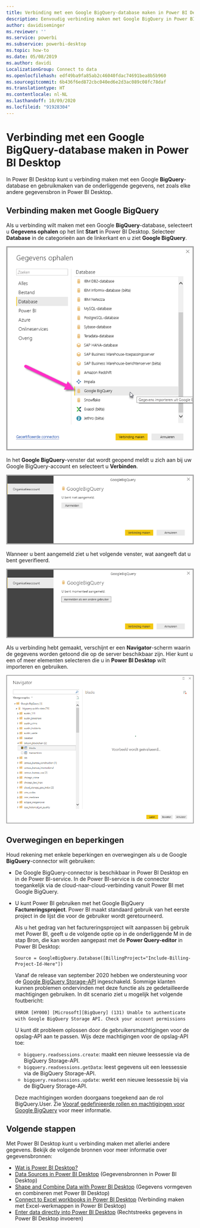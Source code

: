 ```yaml
---
title: Verbinding met een Google BigQuery-database maken in Power BI Desktop
description: Eenvoudig verbinding maken met Google BigQuery in Power BI Desktop en het gebruiken
author: davidiseminger
ms.reviewer: ''
ms.service: powerbi
ms.subservice: powerbi-desktop
ms.topic: how-to
ms.date: 05/08/2019
ms.author: davidi
LocalizationGroup: Connect to data
ms.openlocfilehash: edf49ba9fa85ab2c46040fdac74691bea8b5b960
ms.sourcegitcommit: 6b436f6ed872cbc040ed6e2d3ac089c08fc78daf
ms.translationtype: HT
ms.contentlocale: nl-NL
ms.lasthandoff: 10/09/2020
ms.locfileid: "91928304"
---
```

# <a name="connect-to-a-google-bigquery-database-in-power-bi-desktop"></a>Verbinding met een Google BigQuery-database maken in Power BI Desktop
In Power BI Desktop kunt u verbinding maken met een Google **BigQuery**-database en gebruikmaken van de onderliggende gegevens, net zoals elke andere gegevensbron in Power BI Desktop.

## <a name="connect-to-google-bigquery"></a>Verbinding maken met Google BigQuery
Als u verbinding wilt maken met een Google **BigQuery**-database, selecteert u **Gegevens ophalen** op het lint **Start** in Power BI Desktop. Selecteer **Database** in de categorieën aan de linkerkant en u ziet **Google BigQuery**.

![Dialoogvenster Gegevens ophalen voor Google BigQuery](media/desktop-connect-bigquery/connect_bigquery_01.png)

In het **Google BigQuery**-venster dat wordt geopend meldt u zich aan bij uw Google BigQuery-account en selecteert u **Verbinden**.

![Aanmelden bij Google BigQuery](media/desktop-connect-bigquery/connect_bigquery_02.png)

Wanneer u bent aangemeld ziet u het volgende venster, wat aangeeft dat u bent geverifieerd. 

![Aangemeld bij Google](media/desktop-connect-bigquery/connect_bigquery_02b.png)

Als u verbinding hebt gemaakt, verschijnt er een **Navigator**-scherm waarin de gegevens worden getoond die op de server beschikbaar zijn. Hier kunt u een of meer elementen selecteren die u in **Power BI Desktop** wilt importeren en gebruiken.

![Gegevens uit Google BigQuery](media/desktop-connect-bigquery/connect_bigquery_03.png)

## <a name="considerations-and-limitations"></a>Overwegingen en beperkingen
Houd rekening met enkele beperkingen en overwegingen als u de Google **BigQuery**-connector wilt gebruiken:

* De Google BigQuery-connector is beschikbaar in Power BI Desktop en in de Power BI-service. In de Power BI-service is de connector toegankelijk via de cloud-naar-cloud-verbinding vanuit Power BI met Google BigQuery.

* U kunt Power BI gebruiken met het Google BigQuery **Factureringsproject**. Power BI maakt standaard gebruik van het eerste project in de lijst die voor de gebruiker wordt geretourneerd. 

  Als u het gedrag van het factureringsproject wilt aanpassen bij gebruik met Power BI, geeft u de volgende optie op in de onderliggende M in de stap Bron, die kan worden aangepast met de **Power Query-editor** in Power BI Desktop:

  ```
  Source = GoogleBigQuery.Database([BillingProject="Include-Billing-Project-Id-Here"])
  ```

  Vanaf de release van september 2020 hebben we ondersteuning voor de [Google BigQuery Storage-API](https://cloud.google.com/bigquery/docs/reference/storage) ingeschakeld. Sommige klanten kunnen problemen ondervinden met deze functie als ze gedetailleerde machtigingen gebruiken. In dit scenario ziet u mogelijk het volgende foutbericht:

  `ERROR [HY000] [Microsoft][BigQuery] (131) Unable to authenticate with Google BigQuery Storage API. Check your account permissions`

  U kunt dit probleem oplossen door de gebruikersmachtigingen voor de opslag-API aan te passen. Wijs deze machtigingen voor de opslag-API toe:

  - `bigquery.readsessions.create`: maakt een nieuwe leessessie via de BigQuery Storage-API.
  - `bigquery.readsessions.getData`: leest gegevens uit een leessessie via de BigQuery Storage-API.
  - `bigquery.readsessions.update`: werkt een nieuwe leessessie bij via de BigQuery Storage-API.

  Deze machtigingen worden doorgaans toegekend aan de rol BigQuery.User. Zie [Vooraf gedefinieerde rollen en machtigingen voor Google BigQuery](https://cloud.google.com/bigquery/docs/access-control) voor meer informatie.


## <a name="next-steps"></a>Volgende stappen
Met Power BI Desktop kunt u verbinding maken met allerlei andere gegevens. Bekijk de volgende bronnen voor meer informatie over gegevensbronnen:

* [Wat is Power BI Desktop?](../fundamentals/desktop-what-is-desktop.md)
* [Data Sources in Power BI Desktop](desktop-data-sources.md) (Gegevensbronnen in Power BI Desktop)
* [Shape and Combine Data with Power BI Desktop](desktop-shape-and-combine-data.md) (Gegevens vormgeven en combineren met Power BI Desktop)
* [Connect to Excel workbooks in Power BI Desktop](desktop-connect-excel.md) (Verbinding maken met Excel-werkmappen in Power BI Desktop)   
* [Enter data directly into Power BI Desktop](desktop-enter-data-directly-into-desktop.md) (Rechtstreeks gegevens in Power BI Desktop invoeren)   
